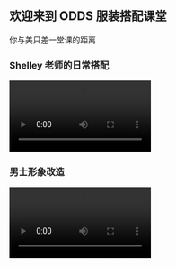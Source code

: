 ## 欢迎来到 ODDS 服装搭配课堂

你与美只差一堂课的距离

### Shelley 老师的日常搭配

<video id="video" controls="controls" preload="auto" poster="" width="50%">
  <source src="https://s3plus.meituan.net/v1/mss_70cc7da2c5b54ef490d1b5a475e17e3f/edu-video/393d6906d89ced34923d6431a77e0ba1.mp4" type="video/mp4">
  Your browser does not support the video tag.
</video>

### 男士形象改造

<video id="video" controls="controls" preload="auto" poster="" width="50%">
  <source src="https://s3plus.sankuai.com/v1/mss_2bada54757b84ccfa69400c441ca3a31/dp-merchant-upload/e367e36e-eaa9-4039-88bc-5ba7a6302a99.mp4" type="video/mp4">
  Your browser does not support the video tag.
</video>

